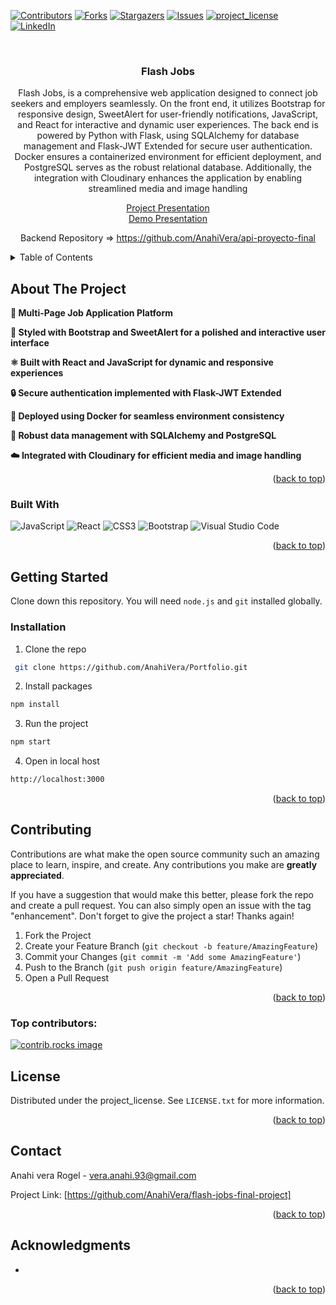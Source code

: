 
[![Contributors][contributors-shield]][contributors-url]
[![Forks][forks-shield]][forks-url]
[![Stargazers][stars-shield]][stars-url]
[![Issues][issues-shield]][issues-url]
[![project_license][license-shield]][license-url]
[![LinkedIn][linkedin-shield]][linkedin-url]


<br />
<div align="center">
  <a href="https://github.com/AnahiVera/flash-jobs-final-project">
  </a>

<h3 align="center">Flash Jobs</h3>

  <p align="center">
Flash Jobs, is a comprehensive web application designed to connect job seekers and employers seamlessly. On the front end, it utilizes Bootstrap for responsive design, SweetAlert for user-friendly notifications, JavaScript, and React for interactive and dynamic user experiences. The back end is powered by Python with Flask, using SQLAlchemy for database management and Flask-JWT Extended for secure user authentication. Docker ensures a containerized environment for efficient deployment, and PostgreSQL serves as the robust relational database. Additionally, the integration with Cloudinary enhances the application by enabling streamlined media and image handling

 <a href="https://www.youtube.com/watch?v=RFvBTWiq78E"> Project Presentation </a> <br>
 <a href="https://drive.google.com/file/d/1JVoOasNxmStuGvl7EF1d2qp3UEW98V7f/view?usp=sharing"> Demo Presentation </a>

Backend Repository =>   https://github.com/AnahiVera/api-proyecto-final
  </p>
</div>

<!-- TABLE OF CONTENTS -->
<details>
  <summary>Table of Contents</summary>
  <ol>
    <li>
      <a href="#about-the-project">About The Project</a>
      <ul>
        <li><a href="#built-with">Built With</a></li>
      </ul>
    </li>
    <li>
      <a href="#getting-started">Getting Started</a>
      <ul>
        <li><a href="#installation">Installation</a></li>
      </ul>
    </li>
    <li><a href="#usage">Usage</a></li>
    <li><a href="#contributing">Contributing</a></li>
    <li><a href="#license">License</a></li>
    <li><a href="#contact">Contact</a></li>
    
  </ol>
</details>



<!-- ABOUT THE PROJECT -->
## About The Project


**📄 Multi-Page Job Application Platform**

**🎨 Styled with Bootstrap and SweetAlert for a polished and interactive user interface**

**⚛️ Built with React and JavaScript for dynamic and responsive experiences**

**🔒 Secure authentication implemented with Flask-JWT Extended**

**🐳 Deployed using Docker for seamless environment consistency**

**📂 Robust data management with SQLAlchemy and PostgreSQL**

**☁️ Integrated with Cloudinary for efficient media and image handling**
    
    

<p align="right">(<a href="#readme-top">back to top</a>)</p>



### Built With

  ![JavaScript](https://img.shields.io/badge/javascript-%23323330.svg?style=for-the-badge&logo=javascript&logoColor=%23F7DF1E)
 ![React](https://img.shields.io/badge/react-%2320232a.svg?style=for-the-badge&logo=react&logoColor=%2361DAFB)
 ![CSS3](https://img.shields.io/badge/css3-%231572B6.svg?style=for-the-badge&logo=css3&logoColor=white)
 ![Bootstrap](https://img.shields.io/badge/bootstrap-%238511FA.svg?style=for-the-badge&logo=bootstrap&logoColor=white)
 ![Visual Studio Code](https://img.shields.io/badge/Visual%20Studio%20Code-0078d7.svg?style=for-the-badge&logo=visual-studio-code&logoColor=white)





<p align="right">(<a href="#readme-top">back to top</a>)</p>



<!-- GETTING STARTED -->
## Getting Started

Clone down this repository. You will need `node.js` and `git` installed globally.


### Installation


1. Clone the repo
```sh
 git clone https://github.com/AnahiVera/Portfolio.git
```

2. Install packages
```sh
npm install
```
3. Run the project
```sh
npm start
```

4. Open in local host
```sh
http://localhost:3000
```

<p align="right">(<a href="#readme-top">back to top</a>)</p>



<!-- CONTRIBUTING -->
## Contributing

Contributions are what make the open source community such an amazing place to learn, inspire, and create. Any contributions you make are **greatly appreciated**.

If you have a suggestion that would make this better, please fork the repo and create a pull request. You can also simply open an issue with the tag "enhancement".
Don't forget to give the project a star! Thanks again!

1. Fork the Project
2. Create your Feature Branch (`git checkout -b feature/AmazingFeature`)
3. Commit your Changes (`git commit -m 'Add some AmazingFeature'`)
4. Push to the Branch (`git push origin feature/AmazingFeature`)
5. Open a Pull Request

<p align="right">(<a href="#readme-top">back to top</a>)</p>

### Top contributors:

<a href="https://github.com/AnahiVera/flash-jobs-final-project/graphs/contributors">
  <img src="https://contrib.rocks/image?repo=AnahiVera/flash-jobs-final-project" alt="contrib.rocks image" />
</a>

## License

Distributed under the project_license. See `LICENSE.txt` for more information.

<p align="right">(<a href="#readme-top">back to top</a>)</p>

<!-- CONTACT -->
## Contact

Anahi vera Rogel - vera.anahi.93@gmail.com

Project Link: [https://github.com/AnahiVera/flash-jobs-final-project]

<p align="right">(<a href="#readme-top">back to top</a>)</p>

<!-- ACKNOWLEDGMENTS -->
## Acknowledgments

* 


<p align="right">(<a href="#readme-top">back to top</a>)</p>



<!-- MARKDOWN LINKS & IMAGES -->
<!-- https://www.markdownguide.org/basic-syntax/#reference-style-links -->
[contributors-shield]: https://img.shields.io/github/contributors/AnahiVera/flash-jobs-final-project.svg?style=for-the-badge
[contributors-url]: https://github.com/AnahiVera/flash-jobs-final-project/graphs/contributors
[forks-shield]: https://img.shields.io/github/forks/AnahiVera/flash-jobs-final-project.svg?style=for-the-badge
[forks-url]: https://github.com/AnahiVera/flash-jobs-final-project/network/members
[stars-shield]: https://img.shields.io/github/stars/AnahiVera/flash-jobs-final-project.svg?style=for-the-badge
[stars-url]: https://github.com/AnahiVera/flash-jobs-final-project/stargazers
[issues-shield]: https://img.shields.io/github/issues/AnahiVera/flash-jobs-final-project.svg?style=for-the-badge
[issues-url]: https://github.com/AnahiVera/flash-jobs-final-project/issues
[license-shield]: https://img.shields.io/github/license/AnahiVera/flash-jobs-final-project.svg?style=for-the-badge
[license-url]: https://github.comAnahiVera/flash-jobs-final-project/blob/master/LICENSE.txt
[linkedin-shield]: https://img.shields.io/badge/-LinkedIn-black.svg?style=for-the-badge&logo=linkedin&colorB=555
[linkedin-url]: https://linkedin.com/in/anahi-vera-rogel
[product-screenshot]: images/screenshot.png
